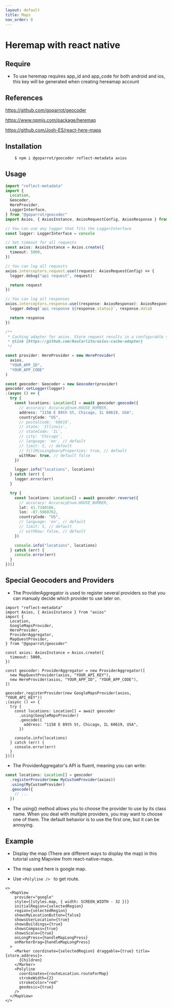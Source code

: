 ```yaml
---
layout: default
title: Maps
nav_order: 8
---
```


# Heremap with react native

## Require

- To use heremap requires app_id and app_code for both android and ios, this key will be generated when creating hereamap account

## References

https://github.com/goparrot/geocoder

https://www.npmjs.com/package/heremap

https://github.com/Josh-ES/react-here-maps

## Installation

```sh
    $ npm i @goparrot/geocoder reflect-metadata axios
```

## Usage

```ts
import "reflect-metadata"
import {
  Location,
  Geocoder,
  HereProvider,
  LoggerInterface,
} from "@goparrot/geocoder"
import Axios, { AxiosInstance, AxiosRequestConfig, AxiosResponse } from "axios"

// You can use any logger that fits the LoggerInterface
const logger: LoggerInterface = console

// Set timeout for all requests
const axios: AxiosInstance = Axios.create({
  timeout: 5000,
})

// You can log all requests
axios.interceptors.request.use((request: AxiosRequestConfig) => {
  logger.debug("api request", request)

  return request
})

// You can log all responses
axios.interceptors.response.use((response: AxiosResponse): AxiosResponse => {
  logger.debug(`api response ${response.status}`, response.data)

  return response
})

/**
 * Caching adapter for axios. Store request results in a configurable store to prevent unneeded network requests.
 * @link {https://github.com/RasCarlito/axios-cache-adapter}
 */

const provider: HereProvider = new HereProvider(
  axios,
  "YOUR_APP_ID",
  "YOUR_APP_CODE"
)

const geocoder: Geocoder = new Geocoder(provider)
geocoder.setLogger(logger)
;(async () => {
  try {
    const locations: Location[] = await geocoder.geocode({
      // accuracy: AccuracyEnum.HOUSE_NUMBER,
      address: "1158 E 89th St, Chicago, IL 60619, USA",
      countryCode: "US",
      // postalCode: '60619',
      // state: 'Illinois',
      // stateCode: 'IL',
      // city: 'Chicago',
      // language: 'en', // default
      // limit: 5, // default
      // fillMissingQueryProperties: true, // default
      withRaw: true, // default false
    })

    logger.info("locations", locations)
  } catch (err) {
    logger.error(err)
  }

  try {
    const locations: Location[] = await geocoder.reverse({
      // accuracy: AccuracyEnum.HOUSE_NUMBER,
      lat: 41.7340186,
      lon: -87.5960762,
      countryCode: "US",
      // language: 'en', // default
      // limit: 5, // default
      // withRaw: false, // default
    })

    console.info("locations", locations)
  } catch (err) {
    console.error(err)
  }
})()
```

## Special Geocoders and Providers

- The ProviderAggregator is used to register several providers so that you can manualy decide which provider to use later on.

```tsx
import "reflect-metadata"
import Axios, { AxiosInstance } from "axios"
import {
  Location,
  GoogleMapsProvider,
  HereProvider,
  ProviderAggregator,
  MapQuestProvider,
} from "@goparrot/geocoder"

const axios: AxiosInstance = Axios.create({
  timeout: 5000,
})

const geocoder: ProviderAggregator = new ProviderAggregator([
  new MapQuestProvider(axios, "YOUR_API_KEY"),
  new HereProvider(axios, "YOUR_APP_ID", "YOUR_APP_CODE"),
])

geocoder.registerProvider(new GoogleMapsProvider(axios, "YOUR_API_KEY"))
;(async () => {
  try {
    const locations: Location[] = await geocoder
      .using(GoogleMapsProvider)
      .geocode({
        address: "1158 E 89th St, Chicago, IL 60619, USA",
      })

    console.info(locations)
  } catch (err) {
    console.error(err)
  }
})()
```

- The ProviderAggregator's API is fluent, meaning you can write:

```ts
const locations: Location[] = geocoder
  .registerProvider(new MyCustomProvider(axios))
  .using(MyCustomProvider)
  .geocode({
    // ...
  })
```

- The using() method allows you to choose the provider to use by its class name. When you deal with multiple providers, you may want to choose one of them. The default behavior is to use the first one, but it can be annoying.

## Example

- Display the map (There are different ways to display the map) in this tutorial using Mapview from react-native-maps.

- The map used here is google map.

- Use `<Polyline /> ` to get route.

```tsx
<>
  <MapView
    provider="google"
    style={[styles.map, { width: SCREEN_WIDTH - 32 }]}
    initialRegion={selectedRegion}
    region={selectedRegion}
    showsMyLocationButton={false}
    showsUserLocation={true}
    showsBuildings={true}
    showsCompass={true}
    showsScale={true}
    onLongPress={handleMapLongPress}
    onMarkerDrag={handleMapLongPress}
  >
    <Marker coordinate={selectedRegion} draggable={true} title={store.address}>
      {Children}
    </Marker>
    <Polyline
      coordinates={routeLocation.routeForMap}
      strokeWidth={2}
      strokeColor="red"
      geodesic={true}
    />
  </MapView>
</>
```
